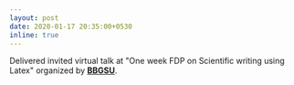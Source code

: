 ```yaml
---
layout: post
date: 2020-01-17 20:35:00+0530
inline: true
---
```


Delivered invited virtual talk at "One week FDP on Scientific writing using Latex" organized by **[BBGSU](https://news.statetimes.in/fdp-on-scientific-writing-using-latex-concludes-at-bgsbu/)**.
